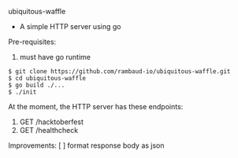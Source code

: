 ubiquitous-waffle

- A simple HTTP server using go


Pre-requisites:
1. must have go runtime

```
$ git clone https://github.com/rambaud-io/ubiquitous-waffle.git
$ cd ubiquitous-waffle
$ go build ./...
$ ./init
```

At the moment, the HTTP server has these endpoints:
1. GET /hacktoberfest
2. GET /healthcheck

Improvements:
[ ] format response body as json